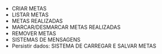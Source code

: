 - CRIAR METAS
- LISTAR METAS
- METAS REALIZADAS
- MARCAR/DESMARCAR METAS REALIZADAS
- REMOVER METAS
- SISTEMAS DE MENSAGENS
- Persistir dados: SISTEMA DE CARREGAR E SALVAR METAS